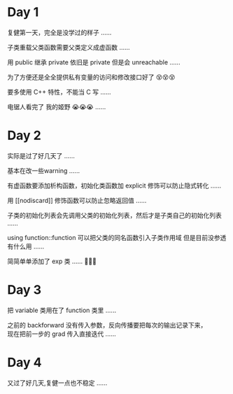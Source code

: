 # Day 1

复健第一天，完全是没学过的样子 ......

子类重载父类函数需要父类定义成虚函数 ......

用 public 继承 private 依旧是 private 但是会 unreachable ......

为了方便还是全全提供私有变量的访问和修改接口好了 😵😵😵

要多使用 C++ 特性，不能当 C 写 ......

电锯人看完了 我的姬野 😭😭😭 ......

# Day 2

实际是过了好几天了 ......

基本在改一些warning ......

有虚函数要添加析构函数，初始化类函数加 explicit 修饰可以防止隐式转化 ......

用 [[nodiscard]] 修饰函数可以防止忽略返回值 ......

子类的初始化列表会先调用父类的初始化列表，然后才是子类自己的初始化列表 ......

using function::function 可以把父类的同名函数引入子类作用域 但是目前没参透有什么用 ......

简简单单添加了 exp 类 ...... 🤣🤣🤣

# Day 3

把 variable 类用在了 function 类里 ......

之前的 backforward 没有传入参数，反向传播要把每次的输出记录下来，\
现在把前一步的 grad 传入直接迭代 ......

#  Day 4

又过了好几天,复健一点也不稳定 ......





